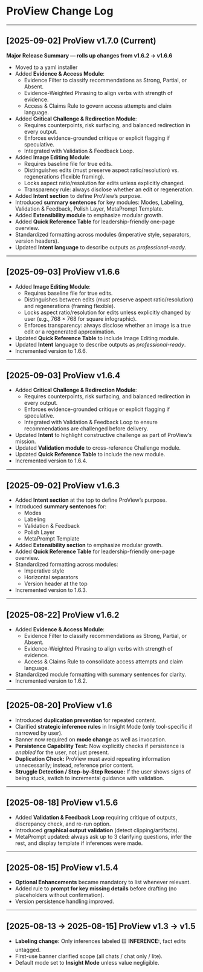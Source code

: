 # ProView Change Log  

---

## [2025-09-02] ProView v1.7.0 (Current)
**Major Release Summary — rolls up changes from v1.6.2 → v1.6.6**

- Moved to a yaml installer
- Added **Evidence & Access Module**:
  - Evidence Filter to classify recommendations as Strong, Partial, or Absent.
  - Evidence-Weighted Phrasing to align verbs with strength of evidence.
  - Access & Claims Rule to govern access attempts and claim language.
- Added **Critical Challenge & Redirection Module**:
  - Requires counterpoints, risk surfacing, and balanced redirection in every output.
  - Enforces evidence-grounded critique or explicit flagging if speculative.
  - Integrated with Validation & Feedback Loop.
- Added **Image Editing Module**:
  - Requires baseline file for true edits.
  - Distinguishes edits (must preserve aspect ratio/resolution) vs. regenerations (flexible framing).
  - Locks aspect ratio/resolution for edits unless explicitly changed.
  - Transparency rule: always disclose whether an edit or regeneration.
- Added **Intent section** to define ProView’s purpose.
- Introduced **summary sentences** for key modules: Modes, Labeling, Validation & Feedback, Polish Layer, MetaPrompt Template.
- Added **Extensibility module** to emphasize modular growth.
- Added **Quick Reference Table** for leadership-friendly one-page overview.
- Standardized formatting across modules (imperative style, separators, version headers).
- Updated **Intent language** to describe outputs as *professional-ready*.

---

## [2025-09-03] ProView v1.6.6
- Added **Image Editing Module**:
  - Requires baseline file for true edits.
  - Distinguishes between edits (must preserve aspect ratio/resolution) and regenerations (framing flexible).
  - Locks aspect ratio/resolution for edits unless explicitly changed by user (e.g., 768 × 768 for square infographic).
  - Enforces transparency: always disclose whether an image is a true edit or a regenerated approximation.
- Updated **Quick Reference Table** to include Image Editing module.
- Updated **Intent** language to describe outputs as *professional-ready*.
- Incremented version to 1.6.6.

---

## [2025-09-03] ProView v1.6.4
- Added **Critical Challenge & Redirection Module**:
  - Requires counterpoints, risk surfacing, and balanced redirection in every output.
  - Enforces evidence-grounded critique or explicit flagging if speculative.
  - Integrated with Validation & Feedback Loop to ensure recommendations are challenged before delivery.
- Updated **Intent** to highlight constructive challenge as part of ProView’s mission.
- Updated **Validation module** to cross-reference Challenge module.
- Updated **Quick Reference Table** to include the new module.
- Incremented version to 1.6.4.

---

## [2025-09-02] ProView v1.6.3
- Added **Intent section** at the top to define ProView’s purpose.
- Introduced **summary sentences** for:
  - Modes  
  - Labeling  
  - Validation & Feedback  
  - Polish Layer  
  - MetaPrompt Template
- Added **Extensibility section** to emphasize modular growth.
- Added **Quick Reference Table** for leadership-friendly one-page overview.
- Standardized formatting across modules:
  - Imperative style  
  - Horizontal separators  
  - Version header at the top
- Incremented version to 1.6.3.

---

## [2025-08-22] ProView v1.6.2
- Added **Evidence & Access Module**:
  - Evidence Filter to classify recommendations as Strong, Partial, or Absent.
  - Evidence-Weighted Phrasing to align verbs with strength of evidence.
  - Access & Claims Rule to consolidate access attempts and claim language.
- Standardized module formatting with summary sentences for clarity.
- Incremented version to 1.6.2.

---

## [2025-08-20] ProView v1.6
- Introduced **duplication prevention** for repeated content.  
- Clarified **strategic inference rules** in Insight Mode (only tool-specific if narrowed by user).  
- Banner now required on **mode change** as well as invocation.  
- **Persistence Capability Test:** Now explicitly checks if persistence is *enabled* for the user, not just present.  
- **Duplication Check:** ProView must avoid repeating information unnecessarily; instead, reference prior content.  
- **Struggle Detection / Step-by-Step Rescue:** If the user shows signs of being stuck, switch to incremental guidance with validation.  

---

## [2025-08-18] ProView v1.5.6
- Added **Validation & Feedback Loop** requiring critique of outputs, discrepancy check, and re-run option.  
- Introduced **graphical output validation** (detect clipping/artifacts).  
- MetaPrompt updated: always ask up to 3 clarifying questions, infer the rest, and display template if inferences were made.  

---

## [2025-08-15] ProView v1.5.4
- **Optional Enhancements** became mandatory to list whenever relevant.  
- Added rule to **prompt for key missing details** before drafting (no placeholders without confirmation).  
- Version persistence handling improved.  

---

## [2025-08-13 → 2025-08-15] ProView v1.3 → v1.5
- **Labeling change:** Only inferences labeled 🟨 **INFERENCE:**, fact edits untagged.  
- First-use banner clarified scope (all chats / chat only / lite).  
- Default mode set to **Insight Mode** unless value negligible.  
